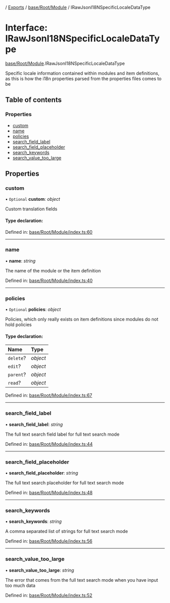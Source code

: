 [](../README.md) / [Exports](../modules.md) / [base/Root/Module](../modules/base_root_module.md) / IRawJsonI18NSpecificLocaleDataType

# Interface: IRawJsonI18NSpecificLocaleDataType

[base/Root/Module](../modules/base_root_module.md).IRawJsonI18NSpecificLocaleDataType

Specific locale information contained within modules and item
definitions, as this is how the i18n properties parsed from the
properties files comes to be

## Table of contents

### Properties

- [custom](base_root_module.irawjsoni18nspecificlocaledatatype.md#custom)
- [name](base_root_module.irawjsoni18nspecificlocaledatatype.md#name)
- [policies](base_root_module.irawjsoni18nspecificlocaledatatype.md#policies)
- [search\_field\_label](base_root_module.irawjsoni18nspecificlocaledatatype.md#search_field_label)
- [search\_field\_placeholder](base_root_module.irawjsoni18nspecificlocaledatatype.md#search_field_placeholder)
- [search\_keywords](base_root_module.irawjsoni18nspecificlocaledatatype.md#search_keywords)
- [search\_value\_too\_large](base_root_module.irawjsoni18nspecificlocaledatatype.md#search_value_too_large)

## Properties

### custom

• `Optional` **custom**: *object*

Custom translation fields

#### Type declaration:

Defined in: [base/Root/Module/index.ts:60](https://github.com/onzag/itemize/blob/5fcde7cf/base/Root/Module/index.ts#L60)

___

### name

• **name**: *string*

The name of the module or the item definition

Defined in: [base/Root/Module/index.ts:40](https://github.com/onzag/itemize/blob/5fcde7cf/base/Root/Module/index.ts#L40)

___

### policies

• `Optional` **policies**: *object*

Policies, which only really exists on item definitions
since modules do not hold policies

#### Type declaration:

Name | Type |
:------ | :------ |
`delete`? | *object* |
`edit`? | *object* |
`parent`? | *object* |
`read`? | *object* |

Defined in: [base/Root/Module/index.ts:67](https://github.com/onzag/itemize/blob/5fcde7cf/base/Root/Module/index.ts#L67)

___

### search\_field\_label

• **search\_field\_label**: *string*

The full text search field label for full text search mode

Defined in: [base/Root/Module/index.ts:44](https://github.com/onzag/itemize/blob/5fcde7cf/base/Root/Module/index.ts#L44)

___

### search\_field\_placeholder

• **search\_field\_placeholder**: *string*

The full text search placeholder for full text search mode

Defined in: [base/Root/Module/index.ts:48](https://github.com/onzag/itemize/blob/5fcde7cf/base/Root/Module/index.ts#L48)

___

### search\_keywords

• **search\_keywords**: *string*

A comma separated list of strings for full text search mode

Defined in: [base/Root/Module/index.ts:56](https://github.com/onzag/itemize/blob/5fcde7cf/base/Root/Module/index.ts#L56)

___

### search\_value\_too\_large

• **search\_value\_too\_large**: *string*

The error that comes from the full text search mode when you have input too much data

Defined in: [base/Root/Module/index.ts:52](https://github.com/onzag/itemize/blob/5fcde7cf/base/Root/Module/index.ts#L52)
